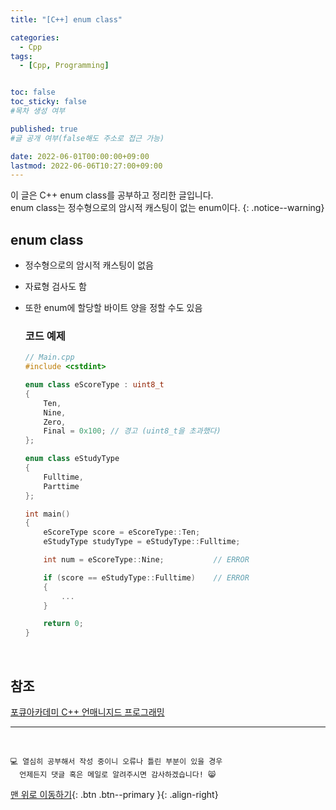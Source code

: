 ```yaml
---
title: "[C++] enum class" 

categories:
  - Cpp
tags:
  - [Cpp, Programming]


toc: false
toc_sticky: false
#목차 생성 여부

published: true
#글 공개 여부(false해도 주소로 접근 가능)

date: 2022-06-01T00:00:00+09:00
lastmod: 2022-06-06T10:27:00+09:00
---
```


<!-- description : 25자에서 160자 사이 -->
이 글은 C++ enum class를 공부하고 정리한 글입니다.<br>
enum class는 정수형으로의 암시적 캐스팅이 없는 enum이다.
{: .notice--warning}

## enum class
- 정수형으로의 암시적 캐스팅이 없음
- 자료형 검사도 함
- 또한 enum에 할당할 바이트 양을 정할 수도 있음

  ### 코드 예제
  ```cpp
  // Main.cpp
  #include <cstdint>

  enum class eScoreType : uint8_t
  {
      Ten,
      Nine,
      Zero,
      Final = 0x100; // 경고 (uint8_t을 초과했다)
  };

  enum class eStudyType
  {
      Fulltime,
      Parttime
  };

  int main()
  {
      eScoreType score = eScoreType::Ten;
      eStudyType studyType = eStudyType::Fulltime;

      int num = eScoreType::Nine;           // ERROR

      if (score == eStudyType::Fulltime)    // ERROR
      {
          ...
      }

      return 0;
  }
  ```

<br>

## 참조
[포큐아카데미 C++ 언매니지드 프로그래밍](https://pocu-ko.teachable.com/p/comp3200)

***
<br>

    💻 열심히 공부해서 작성 중이니 오류나 틀린 부분이 있을 경우 
      언제든지 댓글 혹은 메일로 알려주시면 감사하겠습니다! 😸


[맨 위로 이동하기](#){: .btn .btn--primary }{: .align-right}